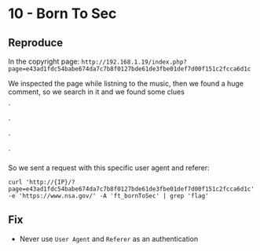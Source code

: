 # 10 - Born To Sec

## Reproduce

In the copyright page: `http://192.168.1.19/index.php?page=e43ad1fdc54babe674da7c7b8f0127bde61de3fbe01def7d00f151c2fcca6d1c`

We inspected the page while listning to the music, then we found a huge comment, so we search in it and we found some clues

`
<!--
You must cumming from : "https://www.nsa.gov/" to go to the next step
-->
`

`
<!--
Let's use this browser : "ft_bornToSec". It will help you a lot.
-->
`

So we sent a request with this specific user agent and referer:

`curl 'http://{IP}/?page=e43ad1fdc54babe674da7c7b8f0127bde61de3fbe01def7d00f151c2fcca6d1c' -e 'https://www.nsa.gov/' -A 'ft_bornToSec' | grep 'flag'`




## Fix 

- Never use `User Agent` and `Referer` as an authentication
